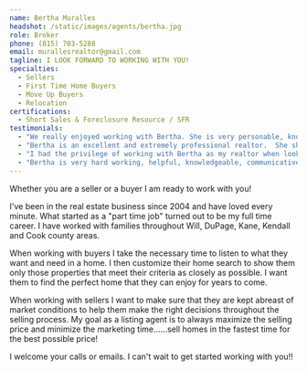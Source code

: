 ```yaml
---
name: Bertha Muralles
headshot: /static/images/agents/bertha.jpg
role: Broker
phone: (815) 703-5288
email: murallesrealtor@gmail.com
tagline: I LOOK FORWARD TO WORKING WITH YOU!
specialties:
  - Sellers
  - First Time Home Buyers
  - Move Up Buyers
  - Relocation
certifications:
  - Short Sales & Foreclosure Resource / SFR
testimonials:
  - "We really enjoyed working with Bertha. She is very personable, knowledgeable and made us feel like we were family. She was incredibly patient with us through the entire process. Bertha is also really proactive with sending listings, following up on places you have seen, and super responsive to  any questions or concerns. We would definitely recommend her to all our friends and family, and would call her if we were to buy another home. Thank you for helping my family find our dream home!"
  - "Bertha is an excellent and extremely professional realtor.  She showed me three properties in one day, and because she listened to me about my must haves in the home, the property showed up the same day she was to show me the original two homes I was to view.  I chose the third home.  Bertha made  sure that I stayed in my price range, she explained things to me as a first time home buyer the process of buying a home.  Bertha made me feel comfortable and safe.  Bertha was with me through the entire process, even checking in with me for the closing.  I felt and knew that I was in very capable hands with Bertha.  I have already referred her to several of my co-workers, friends, and family."
  - "I had the privilege of working with Bertha as my realtor when looking to purchase a house in Illinois. Bertha was very thorough and professional. She was always there to help and support me in every possible way. I really appreciate how Bertha were on top of things and how she kept me informed  every step of the way. She was always diligent, responsive, and yet very patient. Me and my wife found Bertha to be a highly attentive agent, almost as if we were her only customers!"
  - "Bertha is very hard working, helpful, knowledgeable, communicative, and friendly. She not only sold our house in record time, but she put in the extra effort to ensure we had a respectable buyer, so our time wasn't wasted. This was the third time we tried to sell our house. The first two times were  failures, so we switch agents and began working with Bertha. One would say third time lucky, but I say luck had nothing to do with it. It's all because of Bertha and I'll definitely be selling any other homes with her in the future. She really looked out for us and was sensitive to our needs."
---
```


Whether you are a seller or a buyer I am ready to work with you!

I've been in the real estate business since 2004 and have loved every minute. What started as a "part time job" turned out to be my full time career. I have worked with families throughout Will, DuPage, Kane, Kendall and Cook county areas.

When working with buyers I take the necessary time to listen to what they want and need in a home. I then customize their home search to show them only those properties that meet their criteria as closely as possible. I want them to find the perfect home that they can enjoy for years to come.

When working with sellers I want to make sure that they are kept abreast of market conditions to help them make the right decisions throughout the selling process. My goal as a listing agent is to always maximize the selling price and minimize the marketing time......sell homes in the fastest time for the best possible price!

I welcome your calls or emails. I can't wait to get started working with you!!

